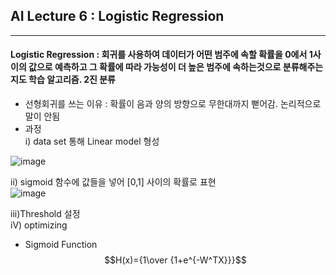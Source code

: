 ## AI Lecture 6 : Logistic Regression
---  
#### **Logistic Regression** : 회귀를 사용하여 데이터가 어떤 범주에 속할 확률을 0에서 1사이의 값으로 예측하고 그 확률에 따라 가능성이 더 높은 범주에 속하는것으로 분류해주는 지도 학습 알고리즘. 2진 분류
* 선형회귀를 쓰는 이유 : 확률이 음과 양의 방향으로 무한대까지 뻗어감. 논리적으로 말이 안됨
* 과정   
  i) data set 통해 Linear model 형성   

![image](https://user-images.githubusercontent.com/127752372/229476235-7eaa6ae8-e952-4f4e-bf26-aa111a5a428a.png)

  ii) sigmoid 함수에 값들을 넣어 [0,1] 사이의 확률로 표현   
![image](https://user-images.githubusercontent.com/127752372/229476350-05e9096d-e8c9-4387-a182-6d6dde3c2d03.png)
  
  
  iii)Threshold 설정   
  iV) optimizing   
  * Sigmoid Function
  $$H(x)={1\over {1+e^{-W^TX}}}$$
